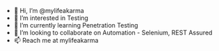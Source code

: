 - 👋 Hi, I’m @mylifeakarma
- 👀 I’m interested in Testing
- 🌱 I’m currently learning Penetration Testing
- 💞️ I’m looking to collaborate on Automation - Selenium, REST Assured
- 📫 Reach me at mylifeakarma

<!---
mylifeakarma/mylifeakarma is a ✨ special ✨ repository because its `README.md` (this file) appears on your GitHub profile.
You can click the Preview link to take a look at your changes.
--->
